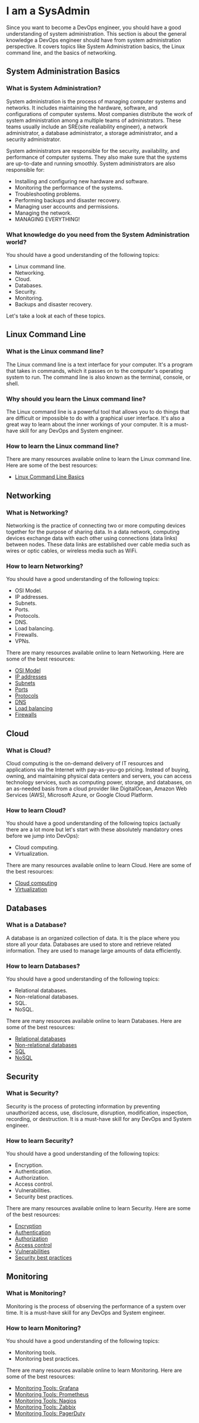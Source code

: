 # I am a SysAdmin

Since you want to become a DevOps engineer, you should have a good understanding of system administration. This section is about the general knowledge a DevOps engineer should have from system administration perspective. It covers topics like System Administration basics, the Linux command line, and the basics of networking.

## System Administration Basics

### What is System Administration?

System administration is the process of managing computer systems and networks. It includes maintaining the hardware, software, and configurations of computer systems. Most companies distribute the work of system administration among a multiple teams of administrators. These teams usually include an SRE(site realiability engineer), a network administrator, a database administrator, a storage administrator, and a security administrator.

System administrators are responsible for the security, availability, and performance of computer systems. They also make sure that the systems are up-to-date and running smoothly. System administrators are also responsible for:
- Installing and configuring new hardware and software.
- Monitoring the performance of the systems.
- Troubleshooting problems.
- Performing backups and disaster recovery.
- Managing user accounts and permissions.
- Managing the network.
- MANAGING EVERYTHING!

### What knowledge do you need from the System Administration world?

You should have a good understanding of the following topics:
- Linux command line.
- Networking.
- Cloud.
- Databases.
- Security.
- Monitoring.
- Backups and disaster recovery.

Let's take a look at each of these topics.

## Linux Command Line

### What is the Linux command line?

The Linux command line is a text interface for your computer. It's a program that takes in commands, which it passes on to the computer's operating system to run. The command line is also known as the terminal, console, or shell.

### Why should you learn the Linux command line?

The Linux command line is a powerful tool that allows you to do things that are difficult or impossible to do with a graphical user interface. It's also a great way to learn about the inner workings of your computer. It is a must-have skill for any DevOps and System engineer.

### How to learn the Linux command line?

There are many resources available online to learn the Linux command line. Here are some of the best resources:
- [Linux Command Line Basics](https://www.linuxtrainingacademy.com/linux-commands-cheat-sheet/)

## Networking

### What is Networking?

Networking is the practice of connecting two or more computing devices together for the purpose of sharing data. In a data network, computing devices exchange data with each other using connections (data links) between nodes. These data links are established over cable media such as wires or optic cables, or wireless media such as WiFi.

### How to learn Networking?

You should have a good understanding of the following topics:
- OSI Model.
- IP addresses.
- Subnets.
- Ports.
- Protocols.
- DNS.
- Load balancing.
- Firewalls.
- VPNs.

There are many resources available online to learn Networking. Here are some of the best resources:
- [OSI Model](https://www.youtube.com/watch?v=vv4y_uOneC0)
- [IP addresses](https://www.youtube.com/watch?v=EkNq4TrHP_U)
- [Subnets](https://www.youtube.com/watch?v=EkNq4TrHP_U)
- [Ports](https://www.youtube.com/watch?v=g2fT-g9PX9o)
- [Protocols](https://www.youtube.com/watch?v=QOtA76ga_fY)
- [DNS](https://www.youtube.com/watch?v=mpQZVYPuDGU)
- [Load balancing](https://www.youtube.com/watch?v=sCR3SAVdyCc)
- [Firewalls](https://www.youtube.com/watch?v=kDEX1HXybrU)

## Cloud

### What is Cloud?

Cloud computing is the on-demand delivery of IT resources and applications via the Internet with pay-as-you-go pricing. Instead of buying, owning, and maintaining physical data centers and servers, you can access technology services, such as computing power, storage, and databases, on an as-needed basis from a cloud provider like DigitalOcean, Amazon Web Services (AWS), Microsoft Azure, or Google Cloud Platform.

### How to learn Cloud?

You should have a good understanding of the following topics (actually there are a lot more but let's start with these absolutely mandatory ones before we jump into DevOps):
- Cloud computing.
- Virtualization.

There are many resources available online to learn Cloud. Here are some of the best resources:
- [Cloud computing](https://www.youtube.com/watch?v=M988_fsOSWo)
- [Virtualization](https://www.youtube.com/watch?v=FZR0rG3HKIk)

## Databases

### What is a Database?

A database is an organized collection of data. It is the place where you store all your data. Databases are used to store and retrieve related information. They are used to manage large amounts of data efficiently.

### How to learn Databases?

You should have a good understanding of the following topics:
- Relational databases.
- Non-relational databases.
- SQL.
- NoSQL.

There are many resources available online to learn Databases. Here are some of the best resources:
- [Relational databases](https://www.youtube.com/watch?v=OqjJjpjDRLc)
- [Non-relational databases](https://www.youtube.com/watch?v=0buKQHokLK8)
- [SQL](https://www.youtube.com/watch?v=HXV3zeQKqGY)
- [NoSQL](https://www.youtube.com/watch?v=xh4gy1lbL2k)

## Security

### What is Security?

Security is the process of protecting information by preventing unauthorized access, use, disclosure, disruption, modification, inspection, recording, or destruction. It is a must-have skill for any DevOps and System engineer.

### How to learn Security?

You should have a good understanding of the following topics:
- Encryption.
- Authentication.
- Authorization.
- Access control.
- Vulnerabilities.
- Security best practices.

There are many resources available online to learn Security. Here are some of the best resources:
- [Encryption](https://www.youtube.com/watch?v=O4xNJsjtN6E)
- [Authentication](https://www.youtube.com/watch?v=j8Yxff6L_po)
- [Authorization](https://www.youtube.com/watch?v=j8Yxff6L_po)
- [Access control](https://www.youtube.com/watch?v=GgquXOl4_t0)
- [Vulnerabilities](https://www.youtube.com/watch?v=qfpnJyTl1To)
- [Security best practices](https://www.youtube.com/watch?v=d9bUZGvcTK8)

## Monitoring

### What is Monitoring?

Monitoring is the process of observing the performance of a system over time. It is a must-have skill for any DevOps and System engineer.

### How to learn Monitoring?

You should have a good understanding of the following topics:

- Monitoring tools.
- Monitoring best practices.

There are many resources available online to learn Monitoring. Here are some of the best resources:
- [Monitoring Tools: Grafana](https://www.youtube.com/watch?v=lILY8eSspEo)
- [Monitoring Tools: Prometheus](https://www.youtube.com/watch?v=h4Sl21AKiDg)
- [Monitoring Tools: Nagios](https://www.youtube.com/watch?v=s9xCXZNVpac)
- [Monitoring Tools: Zabbix](https://www.youtube.com/watch?v=v8Kl4CDK7Jc)
- [Monitoring Tools: PagerDuty](https://www.youtube.com/watch?v=eGUjzjkOwSw)